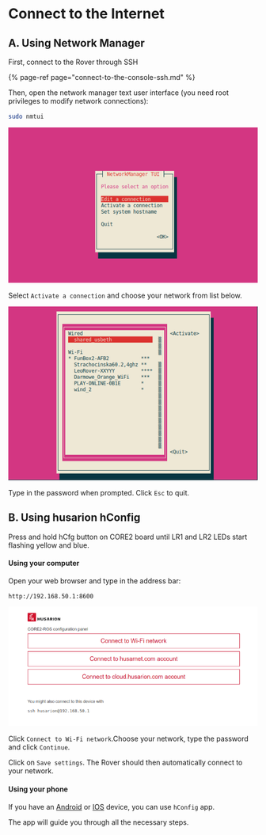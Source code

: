 # Connect to the Internet

## A. Using Network Manager

First, connect to the Rover through SSH

{% page-ref page="connect-to-the-console-ssh.md" %}

Then, open the network manager text user interface \(you need root privileges to modify network connections\):

```bash
sudo nmtui
```

![](../.gitbook/assets/image%20%2811%29.png)

Select `Activate a connection` and choose your network from list below.

![](../.gitbook/assets/image.png)

Type in the password when prompted. Click `Esc` to quit.

## B. Using husarion hConfig

Press and hold hCfg button on CORE2 board until LR1 and LR2 LEDs start flashing yellow and blue.

#### Using your computer

Open your web browser and type in the address bar:

```http
http://192.168.50.1:8600
```

![](../.gitbook/assets/image%20%2813%29.png)

Click `Connect to Wi-Fi network`.Choose your network, type the password and click `Continue`.

Click on `Save settings`. The Rover should then automatically connect to your network.

#### Using your phone

If you have an [Android](https://play.google.com/store/apps/details?id=com.husarion.configtool2) or [IOS](https://itunes.apple.com/pl/app/hconfig/id1283536270?l=pl&mt=8) device, you can use `hConfig` app. 

The app will guide you through all the necessary steps.

